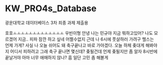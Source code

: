 # KW_PRO4s_Database
광운대학교 데이터베이스 3차 죄종 과제 제출용

호호ㅗㅗㅗㅗㅗㅗㅗㅗㅗㅗㅗㅗㅗ
우빈이형 안녕 나는 민규야
지금 뭐하고있어?
나도 모르겠어 지금.. 피파 잠깐 하고 싶네
어쩔수없지 근데 나 6시에 풋살하러 가려구
헬스는 언제 가게? 사실 나 오늘 쉬어도 돼
축구끝나고 바로 가야겠다. 오늘 하체 좆대게 해봐야지 어디서 피하려고 그래
축구 끝나면 몇신데? 좆될건데 언제 좆될지만 좀 알자
8시반에 끝날거야 아마
너무 애매하지 않나? 흠 일단 고민 좀 해볼게

